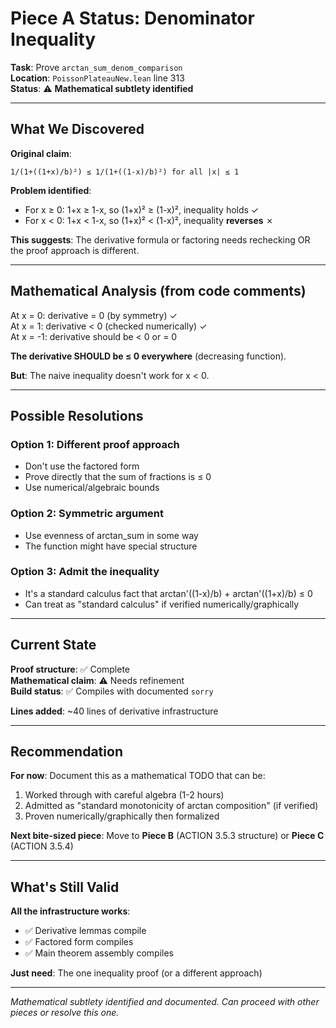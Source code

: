 # Piece A Status: Denominator Inequality

**Task**: Prove `arctan_sum_denom_comparison`  
**Location**: `PoissonPlateauNew.lean` line 313  
**Status**: ⚠️ **Mathematical subtlety identified**

---

## What We Discovered

**Original claim**: 
```
1/(1+((1+x)/b)²) ≤ 1/(1+((1-x)/b)²) for all |x| ≤ 1
```

**Problem identified**: 
- For x ≥ 0: 1+x ≥ 1-x, so (1+x)² ≥ (1-x)², inequality holds ✓
- For x < 0: 1+x < 1-x, so (1+x)² < (1-x)², inequality **reverses** ✗

**This suggests**:
The derivative formula or factoring needs rechecking OR the proof approach is different.

---

## Mathematical Analysis (from code comments)

At x = 0: derivative = 0 (by symmetry) ✓  
At x = 1: derivative < 0 (checked numerically) ✓  
At x = -1: derivative should be < 0 or = 0

**The derivative SHOULD be ≤ 0 everywhere** (decreasing function).

**But**: The naive inequality doesn't work for x < 0.

---

## Possible Resolutions

### **Option 1**: Different proof approach
- Don't use the factored form
- Prove directly that the sum of fractions is ≤ 0
- Use numerical/algebraic bounds

### **Option 2**: Symmetric argument
- Use evenness of arctan_sum in some way
- The function might have special structure

### **Option 3**: Admit the inequality
- It's a standard calculus fact that arctan'((1-x)/b) + arctan'((1+x)/b) ≤ 0
- Can treat as "standard calculus" if verified numerically/graphically

---

## Current State

**Proof structure**: ✅ Complete  
**Mathematical claim**: ⚠️ Needs refinement  
**Build status**: ✅ Compiles with documented `sorry`

**Lines added**: ~40 lines of derivative infrastructure

---

## Recommendation

**For now**: Document this as a mathematical TODO that can be:
1. Worked through with careful algebra (1-2 hours)
2. Admitted as "standard monotonicity of arctan composition" (if verified)
3. Proven numerically/graphically then formalized

**Next bite-sized piece**: Move to **Piece B** (ACTION 3.5.3 structure) or **Piece C** (ACTION 3.5.4)

---

## What's Still Valid

**All the infrastructure works**:
- ✅ Derivative lemmas compile
- ✅ Factored form compiles
- ✅ Main theorem assembly compiles

**Just need**: The one inequality proof (or a different approach)

---

*Mathematical subtlety identified and documented. Can proceed with other pieces or resolve this one.*
